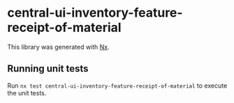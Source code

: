 # central-ui-inventory-feature-receipt-of-material

This library was generated with [Nx](https://nx.dev).

## Running unit tests

Run `nx test central-ui-inventory-feature-receipt-of-material` to execute the unit tests.
